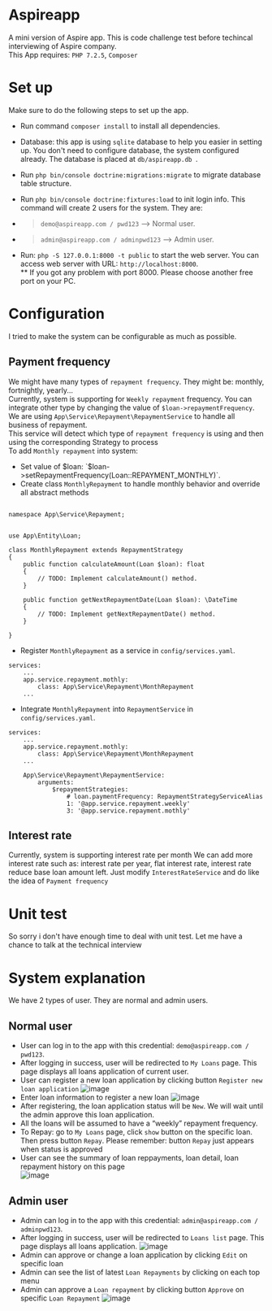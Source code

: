 # Aspireapp
A mini version of Aspire app.  This is code challenge test before techincal interviewing of Aspire company.  
This App requires: `PHP 7.2.5`, `Composer` 
# Set up
Make sure to do the following steps to set up the app.  
* Run command `composer install` to install all dependencies.  
* Database: this app is using `sqlite` database to help you easier in setting up. You don't need to configure database, the system configured already. The database is placed at `db/aspireapp.db `.  
* Run `php bin/console doctrine:migrations:migrate` to migrate database table structure.  
* Run `php bin/console doctrine:fixtures:load` to init login info. This command will create 2 users for the system. They are:  
* > `demo@aspireapp.com / pwd123` --> Normal user.  
* > `admin@aspireapp.com / adminpwd123` --> Admin user.

* Run: `php -S 127.0.0.1:8000 -t public`  to start the web server. You can access web server with URL: `http://localhost:8000`.  
** If you got any problem with port 8000. Please choose another free port on your PC.  
# Configuration
I tried to make the system can be configurable as much as possible.
## Payment frequency
We might have many types of `repayment frequency`. They might be: monthly, fortnightly, yearly...  
Currently, system is supporting for `Weekly repayment` frequency. You can integrate other type by changing the value of `$loan->repaymentFrequency`.  
We are using `App\Service\Repayment\RepaymentService` to handle all business of repayment.  
This service will detect which type of `repayment frequency` is using and then using the corresponding Strategy to process  
To add `Monthly repayment` into system:   
* Set value of $loan: `$loan->setRepaymentFrequency(Loan::REPAYMENT_MONTHLY)`.
* Create class `MonthlyRepayment` to handle monthly behavior and override all abstract methods
```

namespace App\Service\Repayment;


use App\Entity\Loan;

class MonthlyRepayment extends RepaymentStrategy
{
    public function calculateAmount(Loan $loan): float
    {
        // TODO: Implement calculateAmount() method.
    }

    public function getNextRepaymentDate(Loan $loan): \DateTime
    {
        // TODO: Implement getNextRepaymentDate() method.
    }

}
```
* Register `MonthlyRepayment` as a service in `config/services.yaml`.  
```
services:
    ...
    app.service.repayment.mothly:
        class: App\Service\Repayment\MonthRepayment
    ...
```
* Integrate `MonthlyRepayment` into `RepaymentService` in  `config/services.yaml`.  
```
services:
    ...
    app.service.repayment.mothly:
        class: App\Service\Repayment\MonthRepayment
    ...
    
    App\Service\Repayment\RepaymentService:
        arguments:
            $repaymentStrategies:
                # loan.paymentFrequency: RepaymentStrategyServiceAlias
                1: '@app.service.repayment.weekly'
                3: '@app.service.repayment.mothly'
```
## Interest rate
Currently, system is supporting interest rate per month
We can add more interest rate such as: interest rate per year, flat interest rate, interest rate reduce base loan amount left.
Just modify `InterestRateService` and do like the idea of `Payment frequency`
# Unit test
So sorry i don't have enough time to deal with unit test. Let me have a chance to talk at the technical interview
# System explanation
We have 2 types of user. They are normal and admin users.
## Normal user
* User can log in to the app with this credential: `demo@aspireapp.com / pwd123`.    
* After logging in success, user will be redirected to `My Loans` page. This page displays all loans application of current user.   
* User can register a new loan application by clicking button `Register new loan application`
 ![image](https://user-images.githubusercontent.com/10457634/82736038-c964ea80-9d50-11ea-8041-05f0f6c0b772.png)
 * Enter loan information to register a new loan
 ![image](https://user-images.githubusercontent.com/10457634/82736102-324c6280-9d51-11ea-9ced-359edb2f1c6b.png)
 * After registering, the loan application status will be `New`. We will wait until the admin approve this loan application.  
 * All the loans will be assumed to have a “weekly” repayment frequency.  
 * To Repay: go to `My Loans` page, click `show` button on the specific loan. Then press button `Repay`. Please remember: button `Repay` just appears when status is approved
 * User can see the summary of loan reppayments, loan detail, loan repayment history on this page  
 ![image](https://user-images.githubusercontent.com/10457634/82736444-126a6e00-9d54-11ea-8b25-3dfcf971e8a9.png)
## Admin user
* Admin can log in to the app with this credential: `admin@aspireapp.com / adminpwd123`.    
* After logging in success, user will be redirected to `Loans list` page. This page displays all loans application.
![image](https://user-images.githubusercontent.com/10457634/82736577-0fbc4880-9d55-11ea-8477-f821d5bb3cad.png)
* Admin can approve or change a loan application by clicking `Edit` on specific loan
* Admin can see the list of latest `Loan Repayments` by clicking on each top menu
* Admin can approve a `Loan repayment` by clicking button `Approve` on specific `Loan Repayment`
![image](https://user-images.githubusercontent.com/10457634/82736710-f667cc00-9d55-11ea-83cb-8edf30b67faa.png)
 
